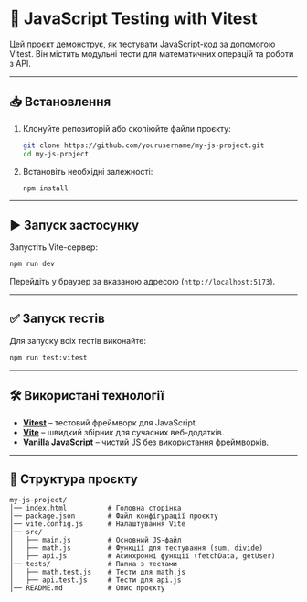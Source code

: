 # 📌 JavaScript Testing with Vitest

Цей проєкт демонструє, як тестувати JavaScript-код за допомогою Vitest. Він містить модульні тести для математичних операцій та роботи з API.

---

## 📥 Встановлення

1. Клонуйте репозиторій або скопіюйте файли проєкту:

   ```sh
   git clone https://github.com/yourusername/my-js-project.git
   cd my-js-project
   ```

2. Встановіть необхідні залежності:
   ```sh
   npm install
   ```

---

## ▶️ Запуск застосунку

Запустіть Vite-сервер:

```sh
npm run dev
```

Перейдіть у браузер за вказаною адресою (`http://localhost:5173`).

---

## ✅ Запуск тестів

Для запуску всіх тестів виконайте:

```sh
npm run test:vitest
```

---

## 🛠 Використані технології

- **[Vitest](https://vitest.dev/)** – тестовий фреймворк для JavaScript.
- **[Vite](https://vitejs.dev/)** – швидкий збірник для сучасних веб-додатків.
- **Vanilla JavaScript** – чистий JS без використання фреймворків.

---

## 📂 Структура проєкту

```
my-js-project/
│── index.html          # Головна сторінка
│── package.json        # Файл конфігурації проєкту
│── vite.config.js      # Налаштування Vite
│── src/
│   ├── main.js         # Основний JS-файл
│   ├── math.js         # Функції для тестування (sum, divide)
│   ├── api.js          # Асинхронні функції (fetchData, getUser)
│── tests/              # Папка з тестами
│   ├── math.test.js    # Тести для math.js
│   ├── api.test.js     # Тести для api.js
│── README.md           # Опис проєкту
```
